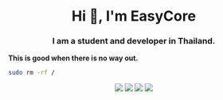<h1 align="center">Hi 👋, I'm EasyCore</h1>
<h3 align="center">I am a student and developer in Thailand.</h3>

**This is good when there is no way out.**
```bash
sudo rm -rf /
```
<p align="center">
  <a href="https://www.c-language.org/" target="_blank"><img src="https://img.shields.io/badge/C-0085e9?style=for-the-badge&logo=c&logoColor=white"></a>
  <a href="https://isocpp.org/" target="_blank"><img src="https://img.shields.io/badge/C%2B%2B-00599C?style=for-the-badge&logo=c%2B%2B&logoColor=white"></a>
  <a href="https://www.python.org/"><img src="https://img.shields.io/badge/Python-3e809c?style=for-the-badge&logo=python&logoColor=white"></a>
  <a href="https://www.cmake.org/"><img src="https://img.shields.io/badge/CMake-e22f1e?style=for-the-badge&logo=cmake&logoColor=white"></a>
</p>
